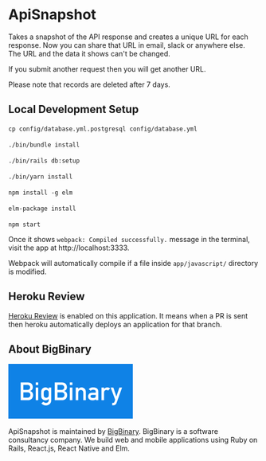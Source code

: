 # ApiSnapshot

Takes a snapshot of the API response and creates a unique URL for each response. 
Now you can share that URL in email, slack or anywhere else.
The URL and the data it shows can't be changed.

If you submit another request then you will get another URL. 

Please note that records are deleted after 7 days.



## Local Development Setup

```
cp config/database.yml.postgresql config/database.yml

./bin/bundle install

./bin/rails db:setup

./bin/yarn install

npm install -g elm

elm-package install

npm start
```

Once it shows `webpack: Compiled successfully.` message in the terminal,
visit the app at http://localhost:3333.

Webpack will automatically compile if a file inside `app/javascript/` directory is modified.

## Heroku Review

[Heroku Review](https://devcenter.heroku.com/articles/github-integration-review-apps)
is enabled on this application. It means when a PR is sent then heroku
automatically deploys an application for that branch.


## About BigBinary

![BigBinary](https://raw.githubusercontent.com/bigbinary/bigbinary-assets/press-assets/PNG/logo-light-solid-small.png?raw=true)

ApiSnapshot is maintained by [BigBinary](https://www.BigBinary.com). BigBinary is a software consultancy company. We build web and mobile applications using Ruby on Rails, React.js, React Native and Elm.
